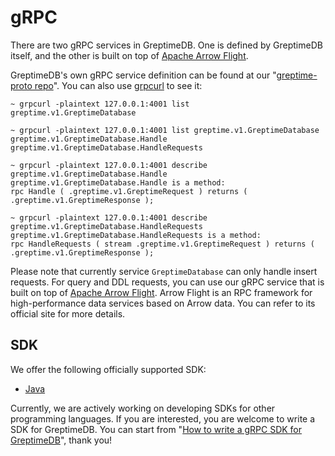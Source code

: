 # gRPC

There are two gRPC services in GreptimeDB. One is defined by GreptimeDB itself, and the other is built on top
of [Apache Arrow Flight](https://arrow.apache.org/docs/format/Flight.html).

GreptimeDB's own gRPC service definition can be found at
our "[greptime-proto repo](https://github.com/GreptimeTeam/greptime-proto)". You can also
use [grpcurl](https://github.com/fullstorydev/grpcurl) to see it:

```text
~ grpcurl -plaintext 127.0.0.1:4001 list
greptime.v1.GreptimeDatabase

~ grpcurl -plaintext 127.0.0.1:4001 list greptime.v1.GreptimeDatabase
greptime.v1.GreptimeDatabase.Handle
greptime.v1.GreptimeDatabase.HandleRequests

~ grpcurl -plaintext 127.0.0.1:4001 describe greptime.v1.GreptimeDatabase.Handle
greptime.v1.GreptimeDatabase.Handle is a method:
rpc Handle ( .greptime.v1.GreptimeRequest ) returns ( .greptime.v1.GreptimeResponse );

~ grpcurl -plaintext 127.0.0.1:4001 describe greptime.v1.GreptimeDatabase.HandleRequests 
greptime.v1.GreptimeDatabase.HandleRequests is a method:
rpc HandleRequests ( stream .greptime.v1.GreptimeRequest ) returns ( .greptime.v1.GreptimeResponse );
```

Please note that currently service `GreptimeDatabase` can only handle insert requests. For query and DDL requests, you
can use our gRPC service that is built on top
of [Apache Arrow Flight](https://arrow.apache.org/docs/format/Flight.html). Arrow Flight is an RPC framework for
high-performance data services based on Arrow data. You can refer to its official site for more details.

## SDK

We offer the following officially supported SDK:

- [Java](../java-sdk)

Currently, we are actively working on developing SDKs for other programming languages. If you are interested, you are
welcome to write a SDK for GreptimeDB. You can start
from "[How to write a gRPC SDK for GreptimeDB](../../developer-guide/how-to/how-to-write-sdk.md)", thank you!

